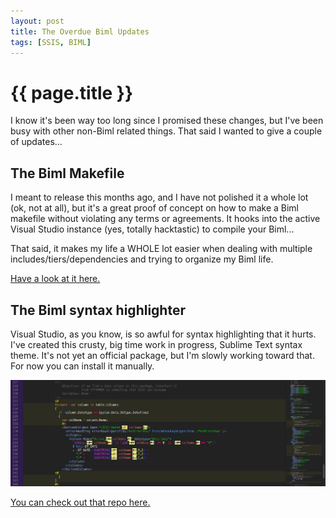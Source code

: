 ```yaml
---
layout: post
title: The Overdue Biml Updates
tags: [SSIS, BIML]
---
```

# {{ page.title }}

I know it's been way too long since I promised these changes, but I've been busy with other non-Biml related things.  That said I wanted to give a couple of updates...

## The Biml Makefile
I meant to release this months ago, and I have not polished it a whole lot (ok, not at all), but it's a great proof of concept on how to make a Biml makefile without violating any terms or agreements.  It hooks into the active Visual Studio instance (yes, totally hacktastic) to compile your Biml...

That said, it makes my life a WHOLE lot easier when dealing with multiple includes/tiers/dependencies and trying to organize my Biml life.

[Have a look at it here.](https://github.com/sorrell/MakefileBiml)

## The Biml syntax highlighter
Visual Studio, as you know, is so awful for syntax highlighting that it hurts.  I've created this crusty, big time work in progress, Sublime Text syntax theme.  It's not yet an official package, but I'm slowly working toward that.  For now you can install it manually.

![subiml](/images/subiml.png "subiml")

[You can check out that repo here.](https://github.com/sorrell/subiml)